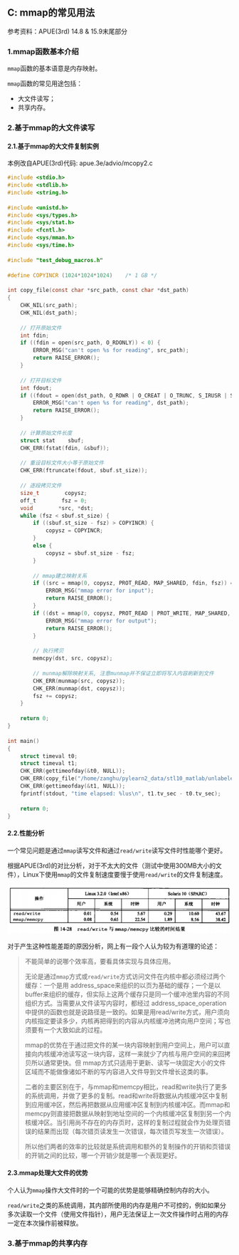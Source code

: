 ## C: mmap的常见用法

参考资料：APUE\(3rd\) 14.8 & 15.9末尾部分

### 1.mmap函数基本介绍

`mmap`函数的基本语意是内存映射。

`mmap`函数的常见用途包括：

* 大文件读写；
* 共享内存。

### 2.基于mmap的大文件读写

#### 2.1.基于mmap的大文件复制实例

本例改自APUE(3rd)代码: apue.3e/advio/mcopy2.c

```c
#include <stdio.h>
#include <stdlib.h>
#include <string.h>

#include <unistd.h>
#include <sys/types.h>
#include <sys/stat.h>
#include <fcntl.h>
#include <sys/mman.h>
#include <sys/time.h>

#include "test_debug_macros.h"

#define COPYINCR (1024*1024*1024)    /* 1 GB */

int copy_file(const char *src_path, const char *dst_path)
{
    CHK_NIL(src_path);
    CHK_NIL(dst_path);

    // 打开原始文件
    int fdin;
    if ((fdin = open(src_path, O_RDONLY)) < 0) {
        ERROR_MSG("can't open %s for reading", src_path);
        return RAISE_ERROR();
    }

    // 打开目标文件
    int fdout;
    if ((fdout = open(dst_path, O_RDWR | O_CREAT | O_TRUNC, S_IRUSR | S_IWUSR | S_IRGRP | S_IROTH)) < 0) {
        ERROR_MSG("can't open %s for reading", dst_path);
        return RAISE_ERROR();
    }

    // 计算原始文件长度
    struct stat    sbuf;
    CHK_ERR(fstat(fdin, &sbuf));

    // 重设目标文件大小等于原始文件
    CHK_ERR(ftruncate(fdout, sbuf.st_size));

    // 逐段拷贝文件
    size_t        copysz;
    off_t        fsz = 0;
    void        *src, *dst;
    while (fsz < sbuf.st_size) {
        if ((sbuf.st_size - fsz) > COPYINCR) {
            copysz = COPYINCR;
        }
        else {
            copysz = sbuf.st_size - fsz;
        }

        // mmap建立映射关系
        if ((src = mmap(0, copysz, PROT_READ, MAP_SHARED, fdin, fsz)) == MAP_FAILED) {
            ERROR_MSG("mmap error for input");
            return RAISE_ERROR();
        }
        if ((dst = mmap(0, copysz, PROT_READ | PROT_WRITE, MAP_SHARED, fdout, fsz)) == MAP_FAILED) {
            ERROR_MSG("mmap error for output");
            return RAISE_ERROR();
        }

        // 执行拷贝
        memcpy(dst, src, copysz);

        // munmap解除映射关系, 注意munmap并不保证立即将写入内容刷新到文件
        CHK_ERR(munmap(src, copysz));
        CHK_ERR(munmap(dst, copysz));
        fsz += copysz;
    }

    return 0;
}

int main()
{
    struct timeval t0;
    struct timeval t1;
    CHK_ERR(gettimeofday(&t0, NULL));
    CHK_ERR(copy_file("/home/zanghu/pylearn2_data/stl10_matlab/unlabeled.mat", "/home/zanghu/copy_file"));
    CHK_ERR(gettimeofday(&t1, NULL));
    fprintf(stdout, "time elapsed: %lus\n", t1.tv_sec - t0.tv_sec);

    return 0;
}
```

#### 2.2.性能分析

一个常见问题是通过`mmap`读写文件和通过`read/write`读写文件时性能哪个更好。

根据APUE\(3rd\)的对比分析，对于不太大的文件（测试中使用300MB大小的文件），Linux下使用`mmap`的文件复制速度要慢于使用`read/write`的文件复制速度。

![](/assets/c032_001.PNG)

对于产生这种性能差距的原因分析，网上有一段个人认为较为有道理的论述：

> 不能简单的说哪个效率高，要看具体实现与具体应用。
>
> 无论是通过`mmap`方式或`read/write`方式访问文件在内核中都必须经过两个缓存：一个是用 address\_space来组织的以页为基础的缓存；一个是以buffer来组织的缓存，但实际上这两个缓存只是同一个缓冲池里内容的不同组织方式。当需要从文件读写内容时，都经过 address\_space\_operation中提供的函数也就是说路径是一致的。如果是用read/write方式，用户须向内核指定要读多少，内核再把得到的内容从内核缓冲池拷向用户空间；写也须要有一个大致如此的过程。
>
> mmap的优势在于通过把文件的某一块内容映射到用户空间上，用户可以直接向内核缓冲池读写这一块内容，这样一来就少了内核与用户空间的来回拷贝所以通常更快。但 mmap方式只适用于更新、读写一块固定大小的文件区域而不能做像诸如不断的写内容进入文件导到文件增长这类的事。
>
> 二者的主要区别在于，与mmap和memcpy相比，read和write执行了更多的系统调用，并做了更多的复制。read和write将数据从内核缓冲区中复制到应用缓冲区，然后再把数据从应用缓冲区复制到内核缓冲区。而mmap和memcpy则直接把数据从映射到地址空间的一个内核缓冲区复制到另一个内核缓冲区。当引用尚不存在的内存页时，这样的复制过程就会作为处理页错误的结果而出现（每次错页读发生一次错误，每次错页写发生一次错误）。
>
> 所以他们两者的效率的比较就是系统调用和额外的复制操作的开销和页错误的开销之间的比较，哪一个开销少就是哪一个表现更好。

#### 2.3.mmap处理大文件的优势

个人认为`mmap`操作大文件时的一个可能的优势是能够精确控制内存的大小。

`read/write`之类的系统调用，其内部所使用的内存是用户不可控的，例如如果分多次读取一个文件（使用文件指针），用户无法保证上一次文件操作时占用的内存一定在本次操作前被释放。

### 3.基于mmap的共享内存

